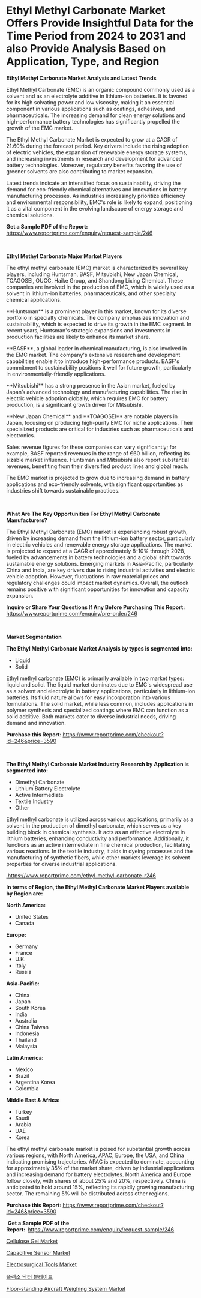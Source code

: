 <p><h1>Ethyl Methyl Carbonate Market Offers Provide Insightful Data for the Time Period from 2024 to 2031 and also Provide Analysis Based on Application, Type, and Region</h1></p><p><strong>Ethyl Methyl Carbonate Market Analysis and Latest Trends</strong></p>
<p><p>Ethyl Methyl Carbonate (EMC) is an organic compound commonly used as a solvent and as an electrolyte additive in lithium-ion batteries. It is favored for its high solvating power and low viscosity, making it an essential component in various applications such as coatings, adhesives, and pharmaceuticals. The increasing demand for clean energy solutions and high-performance battery technologies has significantly propelled the growth of the EMC market.</p><p>The Ethyl Methyl Carbonate Market is expected to grow at a CAGR of 21.60% during the forecast period. Key drivers include the rising adoption of electric vehicles, the expansion of renewable energy storage systems, and increasing investments in research and development for advanced battery technologies. Moreover, regulatory benefits favoring the use of greener solvents are also contributing to market expansion.</p><p>Latest trends indicate an intensified focus on sustainability, driving the demand for eco-friendly chemical alternatives and innovations in battery manufacturing processes. As industries increasingly prioritize efficiency and environmental responsibility, EMC's role is likely to expand, positioning it as a vital component in the evolving landscape of energy storage and chemical solutions.</p></p>
<p><strong>Get a Sample PDF of the Report:&nbsp;</strong> <a href="https://www.reportprime.com/enquiry/request-sample/246">https://www.reportprime.com/enquiry/request-sample/246</a></p>
<p>&nbsp;</p>
<p><strong>Ethyl Methyl Carbonate Major Market Players</strong></p>
<p><p>The ethyl methyl carbonate (EMC) market is characterized by several key players, including Huntsman, BASF, Mitsubishi, New Japan Chemical, TOAGOSEI, OUCC, Haike Group, and Shandong Lixing Chemical. These companies are involved in the production of EMC, which is widely used as a solvent in lithium-ion batteries, pharmaceuticals, and other specialty chemical applications.</p><p>**Huntsman** is a prominent player in this market, known for its diverse portfolio in specialty chemicals. The company emphasizes innovation and sustainability, which is expected to drive its growth in the EMC segment. In recent years, Huntsman's strategic expansions and investments in production facilities are likely to enhance its market share.</p><p>**BASF**, a global leader in chemical manufacturing, is also involved in the EMC market. The company's extensive research and development capabilities enable it to introduce high-performance products. BASF's commitment to sustainability positions it well for future growth, particularly in environmentally-friendly applications.</p><p>**Mitsubishi** has a strong presence in the Asian market, fueled by Japan’s advanced technology and manufacturing capabilities. The rise in electric vehicle adoption globally, which requires EMC for battery production, is a significant growth driver for Mitsubishi.</p><p>**New Japan Chemical** and **TOAGOSEI** are notable players in Japan, focusing on producing high-purity EMC for niche applications. Their specialized products are critical for industries such as pharmaceuticals and electronics.</p><p>Sales revenue figures for these companies can vary significantly; for example, BASF reported revenues in the range of €60 billion, reflecting its sizable market influence. Huntsman and Mitsubishi also report substantial revenues, benefiting from their diversified product lines and global reach.</p><p>The EMC market is projected to grow due to increasing demand in battery applications and eco-friendly solvents, with significant opportunities as industries shift towards sustainable practices.</p></p>
<p>&nbsp;</p>
<p><strong>What Are The Key Opportunities For Ethyl Methyl Carbonate Manufacturers?</strong></p>
<p><p>The Ethyl Methyl Carbonate (EMC) market is experiencing robust growth, driven by increasing demand from the lithium-ion battery sector, particularly in electric vehicles and renewable energy storage applications. The market is projected to expand at a CAGR of approximately 8-10% through 2028, fueled by advancements in battery technologies and a global shift towards sustainable energy solutions. Emerging markets in Asia-Pacific, particularly China and India, are key drivers due to rising industrial activities and electric vehicle adoption. However, fluctuations in raw material prices and regulatory challenges could impact market dynamics. Overall, the outlook remains positive with significant opportunities for innovation and capacity expansion.</p></p>
<p><strong>Inquire or Share Your Questions If Any Before Purchasing This Report:</strong> <a href="https://www.reportprime.com/enquiry/pre-order/246">https://www.reportprime.com/enquiry/pre-order/246</a></p>
<p>&nbsp;</p>
<p><strong>Market Segmentation</strong></p>
<p><strong>The Ethyl Methyl Carbonate Market Analysis by types is segmented into:</strong></p>
<p><ul><li>Liquid</li><li>Solid</li></ul></p>
<p><p>Ethyl methyl carbonate (EMC) is primarily available in two market types: liquid and solid. The liquid market dominates due to EMC's widespread use as a solvent and electrolyte in battery applications, particularly in lithium-ion batteries. Its fluid nature allows for easy incorporation into various formulations. The solid market, while less common, includes applications in polymer synthesis and specialized coatings where EMC can function as a solid additive. Both markets cater to diverse industrial needs, driving demand and innovation.</p></p>
<p><strong>Purchase this Report:&nbsp;</strong><a href="https://www.reportprime.com/checkout?id=246&price=3590">https://www.reportprime.com/checkout?id=246&price=3590</a></p>
<p>&nbsp;</p>
<p><strong>The Ethyl Methyl Carbonate Market Industry Research by Application is segmented into:</strong></p>
<p><ul><li>Dimethyl Carbonate</li><li>Lithium Battery Electrolyte</li><li>Active Intermediate</li><li>Textile Industry</li><li>Other</li></ul></p>
<p><p>Ethyl methyl carbonate is utilized across various applications, primarily as a solvent in the production of dimethyl carbonate, which serves as a key building block in chemical synthesis. It acts as an effective electrolyte in lithium batteries, enhancing conductivity and performance. Additionally, it functions as an active intermediate in fine chemical production, facilitating various reactions. In the textile industry, it aids in dyeing processes and the manufacturing of synthetic fibers, while other markets leverage its solvent properties for diverse industrial applications.</p></p>
<p><a href="https://www.reportprime.com/ethyl-methyl-carbonate-r246">&nbsp;https://www.reportprime.com/ethyl-methyl-carbonate-r246</a></p>
<p><strong>In terms of Region, the Ethyl Methyl Carbonate Market Players available by Region are:</strong></p>
<p>
    <p> <strong> North America: </strong>
        <ul>
            <li>United States</li>
            <li>Canada</li>
        </ul>
        </p> 
    <p> <strong> Europe: </strong>
        <ul>
            <li>Germany</li>
            <li>France</li>
            <li>U.K.</li>
            <li>Italy</li>
            <li>Russia</li>
        </ul>
        </p> 
    <p> <strong> Asia-Pacific: </strong>
        <ul>
            <li>China</li>
            <li>Japan</li>
            <li>South Korea</li>
            <li>India</li>
            <li>Australia</li>
            <li>China Taiwan</li>
            <li>Indonesia</li>
            <li>Thailand</li>
            <li>Malaysia</li>
        </ul>
        </p> 
    <p> <strong> Latin America: </strong>
        <ul>
            <li>Mexico</li>
            <li>Brazil</li>
            <li>Argentina Korea</li>
            <li>Colombia</li>
        </ul>
        </p> 
    <p> <strong> Middle East & Africa: </strong>
        <ul>
            <li>Turkey</li>
            <li>Saudi</li>
            <li>Arabia</li>
            <li>UAE</li>
            <li>Korea</li>
        </ul>
    </p>
    </p>
<p><p>The ethyl methyl carbonate market is poised for substantial growth across various regions, with North America, APAC, Europe, the USA, and China indicating promising trajectories. APAC is expected to dominate, accounting for approximately 35% of the market share, driven by industrial applications and increasing demand for battery electrolytes. North America and Europe follow closely, with shares of about 25% and 20%, respectively. China is anticipated to hold around 15%, reflecting its rapidly growing manufacturing sector. The remaining 5% will be distributed across other regions.</p></p>
<p><strong>Purchase this Report: </strong><a href="https://www.reportprime.com/checkout?id=246&price=3590">https://www.reportprime.com/checkout?id=246&price=3590</a></p>
<p>&nbsp;<strong>Get a Sample PDF of the Report:&nbsp;&nbsp;</strong><a href="https://www.reportprime.com/enquiry/request-sample/246">https://www.reportprime.com/enquiry/request-sample/246</a></p>
<p><strong></strong></p>
<p><p><a href="https://issuu.com/reportprime-2/docs/cellulose-gel-market-size-2030.pptx_0aaba79179e8ca">Cellulose Gel Market</a></p><p><a href="https://issuu.com/reportprime-2/docs/capacitive-sensor-market-size-2030._9800645e857a04">Capacitive Sensor Market</a></p><p><a href="https://medium.com/@ransomohns/electrosurgical-tools-market-global-market-insights-and-sales-trends-2024-to-2031-0e41831f55a5">Electrosurgical Tools Market</a></p><p><a href="https://medium.com/@greggibson7876/%ED%94%8C%EB%A0%89%EC%86%8C-%EB%8B%A5%ED%84%B0-%EB%B8%94%EB%A0%88%EC%9D%B4%EB%93%9C-%EC%8B%9C%EC%9E%A5-%EC%A0%90%EC%9C%A0%EC%9C%A8-%EB%B0%8F-%EC%8B%9C%EC%9E%A5-%EB%B6%84%EC%84%9D-2024%EB%85%84%EB%B6%80%ED%84%B0-2031%EB%85%84%EA%B9%8C%EC%A7%80%EC%9D%98-%EC%84%B1%EC%9E%A5-%EC%B6%94%EC%84%B8-%EB%B0%8F-%EC%A0%84%EB%A7%9D-deb3f6e2cc87">플렉소 닥터 블레이드</a></p><p><a href="https://www.linkedin.com/pulse/floor-standing-aircraft-weighing-system-market-analysis-report-kbiee?trackingId=n7anpAltQhuGpUdhmDct8w%3D%3D">Floor-standing Aircraft Weighing System Market</a></p></p>